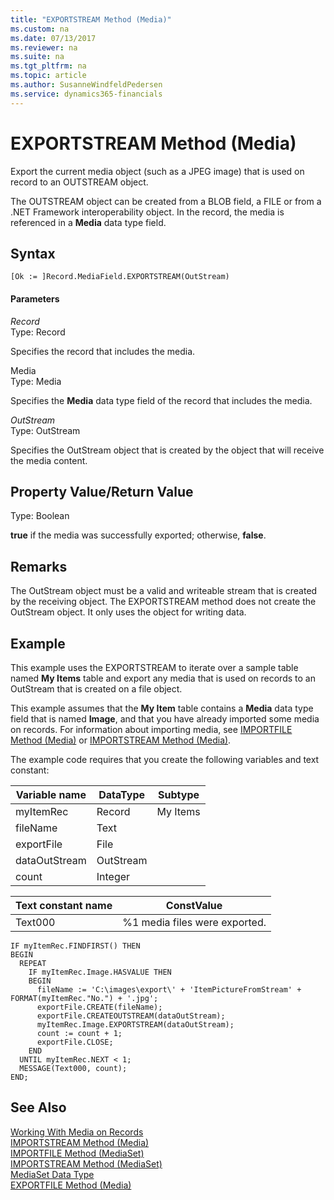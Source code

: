 ```yaml
---
title: "EXPORTSTREAM Method (Media)"
ms.custom: na
ms.date: 07/13/2017
ms.reviewer: na
ms.suite: na
ms.tgt_pltfrm: na
ms.topic: article
ms.author: SusanneWindfeldPedersen
ms.service: dynamics365-financials
---
```


 

# EXPORTSTREAM Method (Media)
Export the current media object \(such as a JPEG image\) that is used on record to an OUTSTREAM object.  

The OUTSTREAM object can be created from a BLOB field, a FILE or from a .NET Framework interoperability object. In the record, the media is referenced in a **Media** data type field.  

## Syntax  

```  
[Ok := ]Record.MediaField.EXPORTSTREAM(OutStream)  
```  

#### Parameters  
 *Record*  
 Type: Record  

 Specifies the record that includes the media.  

 Media  
 Type: Media  

 Specifies the **Media** data type field of the record that includes the media.  

 *OutStream*  
 Type: OutStream  

 Specifies the OutStream object that is created by the object that will receive the media content.  

## Property Value/Return Value  
 Type: Boolean  

 **true** if the media was successfully exported; otherwise, **false**.  

## Remarks  
 The OutStream object must be a valid and writeable stream that is created by the receiving object. The EXPORTSTREAM method does not create the OutStream object. It only uses the object for writing data.  

## Example  
 This example uses the EXPORTSTREAM to iterate over a sample table named **My Items** table and export any media that is used on records to an OutStream that is created on a file object.  

 This example assumes that the **My Item** table contains a **Media** data type field that is named **Image**, and that you have already imported some media on records. For information about importing media, see [IMPORTFILE Method \(Media\)](devenv-IMPORTFILE-Method-Media.md) or [IMPORTSTREAM Method \(Media\)](devenv-IMPORTSTREAM-Method-Media.md).  

 The example code requires that you create the following variables and text constant:  

|  Variable name  |  DataType  |  Subtype  |  
|-----------------|------------|-----------|  
|myItemRec|Record|My Items|  
|fileName|Text||  
|exportFile|File||  
|dataOutStream|OutStream||  
|count|Integer| |


|  Text constant name  |  ConstValue  |
|----------------------|--------------|
|Text000|%1 media files were exported.|

```  
IF myItemRec.FINDFIRST() THEN  
BEGIN  
  REPEAT  
    IF myItemRec.Image.HASVALUE THEN
    BEGIN
      fileName := 'C:\images\export\' + 'ItemPictureFromStream' + FORMAT(myItemRec."No.") + '.jpg';  
      exportFile.CREATE(fileName);  
      exportFile.CREATEOUTSTREAM(dataOutStream);
      myItemRec.Image.EXPORTSTREAM(dataOutStream);
      count := count + 1;  
      exportFile.CLOSE;
    END  
  UNTIL myItemRec.NEXT < 1;
  MESSAGE(Text000, count);
END;  

```  

## See Also  
 [Working With Media on Records](../devenv-working-with-media-on-records.md)  
 [IMPORTSTREAM Method \(Media\)](devenv-IMPORTSTREAM-Method-Media.md)   
 [IMPORTFILE Method \(MediaSet\)](devenv-IMPORTFILE-Method-MediaSet.md)   
 [IMPORTSTREAM Method \(MediaSet\)](devenv-IMPORTSTREAM-Method-MediaSet.md)   
 [MediaSet Data Type](../datatypes/devenv-MediaSet-Data-Type.md)   
 [EXPORTFILE Method \(Media\)](devenv-EXPORTFILE-Method-Media.md)
